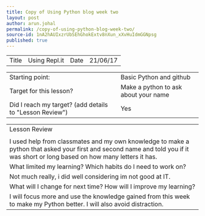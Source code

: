 ```yaml
---
title: Copy of Using Python blog week two
layout: post
author: arun.johal
permalink: /copy-of-using-python-blog-week-two/
source-id: 1nA2hAUIxzrUbSEhGhokExtv8nXun_xXvHuIdmGGNpsg
published: true
---
```

<table>
  <tr>
    <td>Title</td>
    <td>Using Repl.it </td>
    <td>Date</td>
    <td>21/06/17</td>
  </tr>
</table>


<table>
  <tr>
    <td>Starting point:</td>
    <td>Basic Python and github</td>
  </tr>
  <tr>
    <td>Target for this lesson?</td>
    <td>Make a python to ask about your name</td>
  </tr>
  <tr>
    <td>Did I reach my target? 
(add details to "Lesson Review")</td>
    <td>Yes</td>
  </tr>
</table>


<table>
  <tr>
    <td>Lesson Review</td>
  </tr>
  <tr>
    <td></td>
  </tr>
  <tr>
    <td>I used help from classmates and my own knowledge to make a python that asked your first and second name and told you if it was short or long based on how many letters it has.</td>
  </tr>
  <tr>
    <td>What limited my learning? Which habits do I need to work on? </td>
  </tr>
  <tr>
    <td>Not much really, i did well considering im not good at IT.</td>
  </tr>
  <tr>
    <td>What will I change for next time? How will I improve my learning?</td>
  </tr>
  <tr>
    <td>I will focus more and use the knowledge gained from this week to make my Python better. I will also avoid distraction.</td>
  </tr>
</table>


